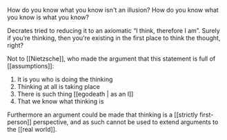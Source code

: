 How do you know what you know isn't an illusion?
How do you know what you know is what you know? 

Decrates tried to reducing it to an axiomatic “I think, therefore I am”. 
Surely if you’re thinking, then you’re existing in the first place to think the thought, right?

Not to [[Nietzsche]], who made the argument that this statement is full of [[assumptions]]:
1. It is you who is doing the thinking
2. Thinking at all is taking place
3. There is such thing [[egodeath | as an I]]
4. That we know what thinking is

Furthermore an argument could be made that thinking is a [[strictly first-person]] perspective, and as such cannot be used to extend arguments to the [[real world]]. 